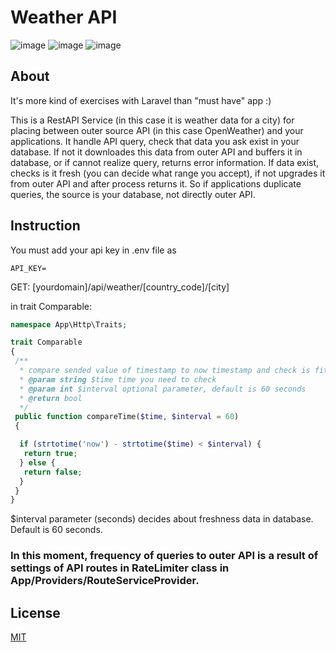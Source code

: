 # Weather API

![image](https://img.shields.io/badge/PHP-777BB4?style=for-the-badge&logo=php&logoColor=white)
![image](https://img.shields.io/badge/Laravel-FF2D20?style=for-the-badge&logo=laravel&logoColor=white)
![image](https://img.shields.io/badge/SQLite-07405E?style=for-the-badge&logo=sqlite&logoColor=white)

## About

It's more kind of exercises with Laravel than "must have" app :)

This is a RestAPI Service (in this case it is weather data for a city) for placing between outer source API (in this case OpenWeather) and your applications. It handle API query, check that data you ask exist in your database. If not it downloades this data from outer API and buffers it in database, or if cannot realize query, returns error information. If data exist, checks is it fresh (you can decide what range you accept), if not upgrades it from outer API and after process returns it. So if applications duplicate queries, the source is your database, not directly outer API.

## Instruction

You must add your api key in .env file as

```
API_KEY=
```

GET: [yourdomain]/api/weather/[country_code]/[city]

in trait Comparable:

```php
namespace App\Http\Traits;

trait Comparable
{
 /**
  * compare sended value of timestamp to now timestamp and check is fit in interval
  * @param string $time time you need to check
  * @param int $interval optional parameter, default is 60 seconds
  * @return bool
  */
 public function compareTime($time, $interval = 60)
 {

  if (strtotime('now') - strtotime($time) < $interval) {
   return true;
  } else {
   return false;
  }
 }
}

```

$interval parameter (seconds) decides about freshness data in database. Default is 60 seconds.

### In this moment, frequency of queries to outer API is a result of settings of API routes in RateLimiter class in App/Providers/RouteServiceProvider.

## License

[MIT](https://choosealicense.com/licenses/mit/)
